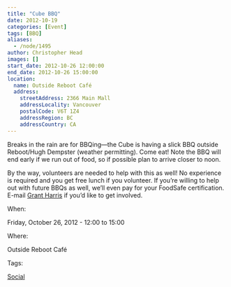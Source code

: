 ```yaml
---
title: "Cube BBQ"
date: 2012-10-19
categories: [Event]
tags: [BBQ]
aliases:
  - /node/1495
author: Christopher Head
images: []
start_date: 2012-10-26 12:00:00
end_date: 2012-10-26 15:00:00
location:
  name: Outside Reboot Café
  address:
    streetAddress: 2366 Main Mall
    addressLocality: Vancouver
    postalCode: V6T 1Z4
    addressRegion: BC
    addressCountry: CA
---
```


Breaks in the rain are for BBQing—the Cube is having a slick BBQ outside Reboot/Hugh Dempster (weather permitting). Come eat! Note the BBQ will end early if we run out of food, so if possible plan to arrive closer to noon.

By the way, volunteers are needed to help with this as well! No experience is required and you get free lunch if you volunteer. If you’re willing to help out with
future BBQs as well, we’ll even pay for your FoodSafe certification. E-mail [Grant Harris](/cdn-cgi/l/email-protection#f1878182b185999492849394df9290) if you’d like to get involved.

When:

Friday, October 26, 2012 - 12:00 to 15:00

Where:

Outside Reboot Café

Tags:

[Social](/social)
